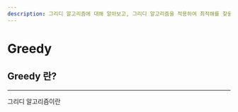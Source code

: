 ```yaml
---
description: 그리디 알고리즘에 대해 알아보고, 그리디 알고리즘을 적용하여 최적해를 찾을 수 있는 경우에 대해 살펴봅니다.
---
```


# Greedy

## Greedy 란?

***

그리디 알고리즘이란&#x20;
